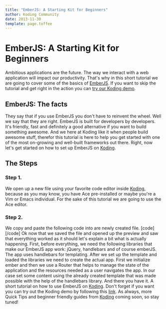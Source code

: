 ```yaml
---
title: "EmberJS: A Starting Kit for Beginners"
author: Koding Community
date: 2013-11-30
template: page.toffee
---
```


# EmberJS: A Starting Kit for Beginners

Ambitious applications are the future. The way we interact with a web application will impact our productivity. That's why in this short tutorial we are going to cover some of the basics of [EmberJS](http://emberjs.com). If you want to skip the tutorial and get right in the action you can [try our Koding demo](https://koding.com/Develop/Teamwork?import=http://tinyurl.com/l5gnb8w). 

## EmberJS: The facts

They say that if you use EmberJS you don't have to reinvent the wheel. Well we say that they are right. EmberJS is built for developers by developers. It's friendly, fast and definitely a good alternative if you want to build something awesome. And we here at Koding like it when people build awesome stuff, therefor this tutorial is here to help you get started with one of the most on-growing and well-built frameworks out there. Right, now let's get started on how to set up EmberJS on [Koding](https://koding.com). 

## The Steps

### Step 1.

We open up a new file using your favorite code editor inside [Koding](https://koding.com), because as you may know, you have Ace pre-installed or maybe you're a Vim or Emacs individual. For the sake of this tutorial we are going to use the Ace editor. 

### Step 2.

We copy and paste the following code into are newly created file. [code] <!doctype html> <html> <head> <meta charset=utf-8 /> <title>Ember Koding Demo</title> </head> <body> <script type="text/x-handlebars" data-template-name="index"> <h2>Ember.js on Koding</h2> <ul> {{#each item in model}} <li>{{item}}</li> {{/each}} </ul> </script> <script src="//cdnjs.cloudflare.com/ajax/libs/jquery/2.0.3/jquery.min.js"></script> <script src="//cdnjs.cloudflare.com/ajax/libs/handlebars.js/1.1.2/handlebars.min.js"></script> <script src="//cdnjs.cloudflare.com/ajax/libs/ember.js/1.1.2/ember.min.js"></script> <script> App = Ember.Application.create({}); App.IndexRoute = Ember.Route.extend({ setupController: function(controller) { controller.set('content', ['cyan', 'magenta', 'penguin', 'pie']); } }); </script> </body> </html> [/code] Ok now that we saved the file and opened up the preview and saw that everything worked as it should let's explain a bit what is actually happening. First, before everything, we need the following libraries that make our EmberJS app work: jQuery, handlebars and of course emberJS. The app uses handlebars for templating. After we set up the template and loaded the libraries we need to create the actual app. First we initialize ember and then we use a Router that helps to manage the state of the application and the resources needed as a user navigates the app. In our case set some content using the already created template that was made possible with the help of the handlebars library. And there you have it. A short tutorial on how to use EmberJS on [Koding](https://koding.com). Don't forget if you want you can try out the Koding demo by following this [link](https://koding.com/Develop/Teamwork?import=http://tinyurl.com/l5gnb8w). As always, more Quick Tips and beginner friendly guides from [Koding](https://koding.com/) coming soon, so stay tuned!
